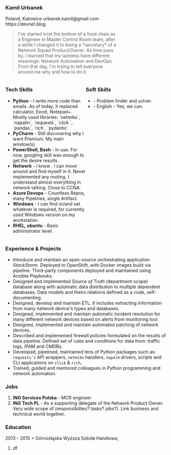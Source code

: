 <div style="display: flex">
  <div style="flex: 70%">
    <p><h3>Kamil Urbanek</h3>    
    Poland, Katowice    
    urbanek.kamil@gmail.com    
    https://devnet.blog</p>
    <blockquote><p><span>
    I've started in/at the bottom of a food chain as a Engineer in Master Control Room team, after a while I changed it to being a *secretary* of a Network Squad Product/Owner. As time pass by, I learned that my laziness have different meanings: Network Automation and DevOps. From that day, I'm trying to tell everyone around me why and how to do it.
    </span></p></blockquote>
  </div>
  <div style="flex: 30%">
    <img alt="" src="assets/ddb814b91fcf1d4b12b27688d32b2664492031f4.jpg" style="float:right">
  </div>
</div>
<div style="display: flex">
    <div style="flex: 50%">
        <h3>Tech Skills</h3>
            <ul>
                <li><strong>Python</strong> - I write more code than emails. As of today, it replaced calculator, Excel,
                    Notepad+. Mostly used libraries: `netmiko`, `napalm`, `requests`, `click `, `pandas`, `rich`,
                    `pydantic`
                </li>
                <li><strong>PyCharm</strong> - Still discovering why I want Premium. My main window(s)</li>
                <li><strong>PowerShell, Bash</strong> - In use. For now, googling skill was enough to get the desire
                    results.
                </li>
                <li><strong>Network</strong> - I know . I can move around and find myself in it. Never implemented any
                    routing. I understand almost everything in network talking. Close to CCNA.
                </li>
                <li><strong>Azure Devops</strong> - Countless Repos, many Pipelines, single Artifact.</li>
                <li><strong>Windows</strong> - I can find or/and set whatever is required, for currently used Windows
                    version on my workstation.
                </li>
                <li><strong>RHEL, ubuntu</strong> - Basic administrator level.</li>
            </ul>
    </div>
    <div style="flex: 50%">
        <h3>Soft Skills</h3>
            <ul>
                <li> - Problem finder and solver.</li>
                <li> - English - Yes, we can.</li>
            </ul>
    </div>
</div>

### Experience & Projects

- Introduce and maintain an open-source orchestrating application *StackStorm*. Deployed to OpenShift, with Docker images build via pipeline. Third-party components deployed and maintained using Ansible Playbooks. 
- Designed and implemented *Source of Truth* (department scope) database along with automatic data distribution to multiple dependent databases.  Data models and theirs relations defined as a code, self-documenting.
- Designed, develop and maintain ETL. It includes extracting information from many network device's types and databases. 
- Designed, implemented and maintain automatic incident resolution for many different network devices based on alerts from monitoring tool.
- Designed, implemented and maintain automated patching of network devices. 
- Described and implemented firewall policies formulated on the results of data pipeline.  Defined set of rules and conditions for data from: traffic logs, IPAM and CMDBs.
- Developed, pipelined, maintained tens of Python packages such as: `requests's` API wrappers, `netmiko` handlers, `napalm` drivers, scripts and CLI applications on `click` & `rich`,  
- Trained, guided and mentored colleagues in Python programming and network automation. 

### Jobs

1. **ING Services Polska** - MCR engineer
2. **ING Tech PL** - As a supporting delegate of the Network Product Owner. Very wide scope of (responsibilites? tasks? jobs?). Link business and technical world together.

### Education

2013 - 2015 > Górnośląska Wyższa Szkoła Handlowa, 

1.   df